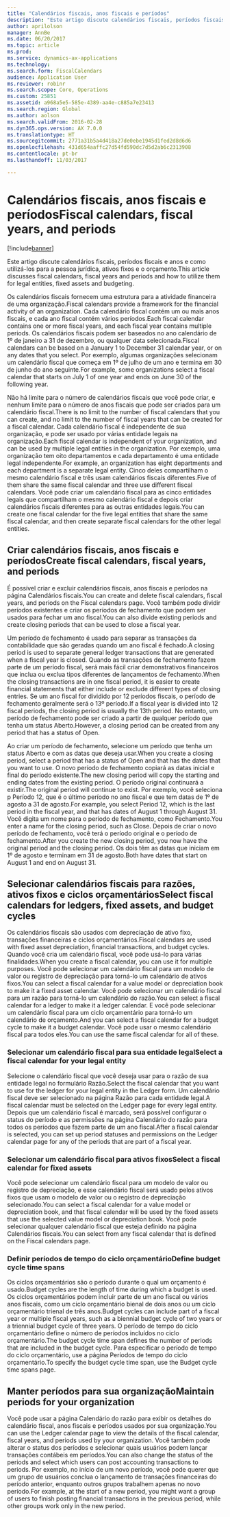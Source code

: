 ```yaml
---
title: "Calendários fiscais, anos fiscais e períodos"
description: "Este artigo discute calendários fiscais, períodos fiscais e anos e como utilizá-los para a pessoa jurídica, ativos fixos e o orçamento."
author: aprilolson
manager: AnnBe
ms.date: 06/20/2017
ms.topic: article
ms.prod: 
ms.service: dynamics-ax-applications
ms.technology: 
ms.search.form: FiscalCalendars
audience: Application User
ms.reviewer: robinr
ms.search.scope: Core, Operations
ms.custom: 25851
ms.assetid: a968a5e5-585e-4389-aa4e-c885a7e23413
ms.search.region: Global
ms.author: aolson
ms.search.validFrom: 2016-02-28
ms.dyn365.ops.version: AX 7.0.0
ms.translationtype: HT
ms.sourcegitcommit: 2771a31b5a4d418a27de0ebe1945d1fed2d8d6d6
ms.openlocfilehash: 431d654aaffc27d54fd590dc7d5d2ab6c2313908
ms.contentlocale: pt-br
ms.lasthandoff: 11/03/2017

---
```


# <a name="fiscal-calendars-fiscal-years-and-periods"></a><span data-ttu-id="35060-103">Calendários fiscais, anos fiscais e períodos</span><span class="sxs-lookup"><span data-stu-id="35060-103">Fiscal calendars, fiscal years, and periods</span></span>

[!include[banner](../includes/banner.md)]


<span data-ttu-id="35060-104">Este artigo discute calendários fiscais, períodos fiscais e anos e como utilizá-los para a pessoa jurídica, ativos fixos e o orçamento.</span><span class="sxs-lookup"><span data-stu-id="35060-104">This article discusses fiscal calendars, fiscal years and periods and how to utilize them for legal entities, fixed assets and budgeting.</span></span>

<span data-ttu-id="35060-105">Os calendários fiscais fornecem uma estrutura para a atividade financeira de uma organização.</span><span class="sxs-lookup"><span data-stu-id="35060-105">Fiscal calendars provide a framework for the financial activity of an organization.</span></span> <span data-ttu-id="35060-106">Cada calendário fiscal contém um ou mais anos fiscais, e cada ano fiscal contém vários períodos.</span><span class="sxs-lookup"><span data-stu-id="35060-106">Each fiscal calendar contains one or more fiscal years, and each fiscal year contains multiple periods.</span></span> <span data-ttu-id="35060-107">Os calendários fiscais podem ser baseados no ano calendário de 1º de janeiro a 31 de dezembro, ou qualquer data selecionada.</span><span class="sxs-lookup"><span data-stu-id="35060-107">Fiscal calendars can be based on a January 1 to December 31 calendar year, or on any dates that you select.</span></span> <span data-ttu-id="35060-108">Por exemplo, algumas organizações selecionam um calendário fiscal que começa em 1º de julho de um ano e termina em 30 de junho do ano seguinte.</span><span class="sxs-lookup"><span data-stu-id="35060-108">For example, some organizations select a fiscal calendar that starts on July 1 of one year and ends on June 30 of the following year.</span></span> 

<span data-ttu-id="35060-109">Não há limite para o número de calendários fiscais que você pode criar, e nenhum limite para o número de anos fiscais que pode ser criados para um calendário fiscal.</span><span class="sxs-lookup"><span data-stu-id="35060-109">There is no limit to the number of fiscal calendars that you can create, and no limit to the number of fiscal years that can be created for a fiscal calendar.</span></span> <span data-ttu-id="35060-110">Cada calendário fiscal é independente de sua organização, e pode ser usado por várias entidade legais na organização.</span><span class="sxs-lookup"><span data-stu-id="35060-110">Each fiscal calendar is independent of your organization, and can be used by multiple legal entities in the organization.</span></span> <span data-ttu-id="35060-111">Por exemplo, uma organização tem oito departamentos e cada departamento é uma entidade legal independente.</span><span class="sxs-lookup"><span data-stu-id="35060-111">For example, an organization has eight departments and each department is a separate legal entity.</span></span> <span data-ttu-id="35060-112">Cinco deles compartilham o mesmo calendário fiscal e três usam calendários fiscais diferentes.</span><span class="sxs-lookup"><span data-stu-id="35060-112">Five of them share the same fiscal calendar and three use different fiscal calendars.</span></span> <span data-ttu-id="35060-113">Você pode criar um calendário fiscal para as cinco entidades legais que compartilham o mesmo calendário fiscal e depois criar calendários fiscais diferentes para as outras entidades legais.</span><span class="sxs-lookup"><span data-stu-id="35060-113">You can create one fiscal calendar for the five legal entities that share the same fiscal calendar, and then create separate fiscal calendars for the other legal entities.</span></span>

## <a name="create-fiscal-calendars-fiscal-years-and-periods"></a><span data-ttu-id="35060-114">Criar calendários fiscais, anos fiscais e períodos</span><span class="sxs-lookup"><span data-stu-id="35060-114">Create fiscal calendars, fiscal years, and periods</span></span>
<span data-ttu-id="35060-115">É possível criar e excluir calendários fiscais, anos fiscais e períodos na página Calendários fiscais.</span><span class="sxs-lookup"><span data-stu-id="35060-115">You can create and delete fiscal calendars, fiscal years, and periods on the Fiscal calendars page.</span></span> <span data-ttu-id="35060-116">Você também pode dividir períodos existentes e criar os períodos de fechamento que podem ser usados para fechar um ano fiscal.</span><span class="sxs-lookup"><span data-stu-id="35060-116">You can also divide existing periods and create closing periods that can be used to close a fiscal year.</span></span> 

<span data-ttu-id="35060-117">Um período de fechamento é usado para separar as transações da contabilidade que são geradas quando um ano fiscal é fechado.</span><span class="sxs-lookup"><span data-stu-id="35060-117">A closing period is used to separate general ledger transactions that are generated when a fiscal year is closed.</span></span> <span data-ttu-id="35060-118">Quando as transações de fechamento fazem parte de um período fiscal, será mais fácil criar demonstrativos financeiros que inclua ou exclua tipos diferentes de lançamentos de fechamento.</span><span class="sxs-lookup"><span data-stu-id="35060-118">When the closing transactions are in one fiscal period, it is easier to create financial statements that either include or exclude different types of closing entries.</span></span> <span data-ttu-id="35060-119">Se um ano fiscal for dividido por 12 períodos fiscais, o período de fechamento geralmente será o 13º período.</span><span class="sxs-lookup"><span data-stu-id="35060-119">If a fiscal year is divided into 12 fiscal periods, the closing period is usually the 13th period.</span></span> <span data-ttu-id="35060-120">No entanto, um período de fechamento pode ser criado a partir de qualquer período que tenha um status Aberto.</span><span class="sxs-lookup"><span data-stu-id="35060-120">However, a closing period can be created from any period that has a status of Open.</span></span> 

<span data-ttu-id="35060-121">Ao criar um período de fechamento, selecione um período que tenha um status Aberto e com as datas que deseja usar.</span><span class="sxs-lookup"><span data-stu-id="35060-121">When you create a closing period, select a period that has a status of Open and that has the dates that you want to use.</span></span> <span data-ttu-id="35060-122">O novo período de fechamento copiará as datas inicial e final do período existente.</span><span class="sxs-lookup"><span data-stu-id="35060-122">The new closing period will copy the starting and ending dates from the existing period.</span></span> <span data-ttu-id="35060-123">O período original continuará a existir.</span><span class="sxs-lookup"><span data-stu-id="35060-123">The original period will continue to exist.</span></span> <span data-ttu-id="35060-124">Por exemplo, você seleciona p Período 12, que é o último período no ano fiscal e que tem datas de 1º de agosto a 31 de agosto.</span><span class="sxs-lookup"><span data-stu-id="35060-124">For example, you select Period 12, which is the last period in the fiscal year, and that has dates of August 1 through August 31.</span></span> <span data-ttu-id="35060-125">Você digita um nome para o período de fechamento, como Fechamento.</span><span class="sxs-lookup"><span data-stu-id="35060-125">You enter a name for the closing period, such as Close.</span></span> <span data-ttu-id="35060-126">Depois de criar o novo período de fechamento, você terá o período original e o período de fechamento.</span><span class="sxs-lookup"><span data-stu-id="35060-126">After you create the new closing period, you now have the original period and the closing period.</span></span> <span data-ttu-id="35060-127">Os dois têm as datas que iniciam em 1º de agosto e terminam em 31 de agosto.</span><span class="sxs-lookup"><span data-stu-id="35060-127">Both have dates that start on August 1 and end on August 31.</span></span>

## <a name="select-fiscal-calendars-for-ledgers-fixed-assets-and-budget-cycles"></a><span data-ttu-id="35060-128">Selecionar calendários fiscais para razões, ativos fixos e ciclos orçamentários</span><span class="sxs-lookup"><span data-stu-id="35060-128">Select fiscal calendars for ledgers, fixed assets, and budget cycles</span></span>
<span data-ttu-id="35060-129">Os calendários fiscais são usados com depreciação de ativo fixo, transações financeiras e ciclos orçamentários.</span><span class="sxs-lookup"><span data-stu-id="35060-129">Fiscal calendars are used with fixed asset depreciation, financial transactions, and budget cycles.</span></span> <span data-ttu-id="35060-130">Quando você cria um calendário fiscal, você pode usá-lo para várias finalidades.</span><span class="sxs-lookup"><span data-stu-id="35060-130">When you create a fiscal calendar, you can use it for multiple purposes.</span></span> <span data-ttu-id="35060-131">Você pode selecionar um calendário fiscal para um modelo de valor ou registro de depreciação para torná-lo um calendário de ativos fixos.</span><span class="sxs-lookup"><span data-stu-id="35060-131">You can select a fiscal calendar for a value model or depreciation book to make it a fixed asset calendar.</span></span> <span data-ttu-id="35060-132">Você pode selecionar um calendário fiscal para um razão para torná-lo um calendário do razão.</span><span class="sxs-lookup"><span data-stu-id="35060-132">You can select a fiscal calendar for a ledger to make it a ledger calendar.</span></span> <span data-ttu-id="35060-133">E você pode selecionar um calendário fiscal para um ciclo orçamentário para torná-lo um calendário de orçamento.</span><span class="sxs-lookup"><span data-stu-id="35060-133">And you can select a fiscal calendar for a budget cycle to make it a budget calendar.</span></span> <span data-ttu-id="35060-134">Você pode usar o mesmo calendário fiscal para todos eles.</span><span class="sxs-lookup"><span data-stu-id="35060-134">You can use the same fiscal calendar for all of these.</span></span>

### <a name="select-a-fiscal-calendar-for-your-legal-entity"></a><span data-ttu-id="35060-135">Selecionar um calendário fiscal para sua entidade legal</span><span class="sxs-lookup"><span data-stu-id="35060-135">Select a fiscal calendar for your legal entity</span></span>

<span data-ttu-id="35060-136">Selecione o calendário fiscal que você deseja usar para o razão de sua entidade legal no formulário Razão.</span><span class="sxs-lookup"><span data-stu-id="35060-136">Select the fiscal calendar that you want to use for the ledger for your legal entity in the Ledger form.</span></span> <span data-ttu-id="35060-137">Um calendário fiscal deve ser selecionado na página Razão para cada entidade legal.</span><span class="sxs-lookup"><span data-stu-id="35060-137">A fiscal calendar must be selected on the Ledger page for every legal entity.</span></span> <span data-ttu-id="35060-138">Depois que um calendário fiscal é marcado, será possível configurar o status do período e as permissões na página Calendário do razão para todos os períodos que fazem parte de um ano fiscal.</span><span class="sxs-lookup"><span data-stu-id="35060-138">After a fiscal calendar is selected, you can set up period statuses and permissions on the Ledger calendar page for any of the periods that are part of a fiscal year.</span></span>

### <a name="select-a-fiscal-calendar-for-fixed-assets"></a><span data-ttu-id="35060-139">Selecionar um calendário fiscal para ativos fixos</span><span class="sxs-lookup"><span data-stu-id="35060-139">Select a fiscal calendar for fixed assets</span></span>

<span data-ttu-id="35060-140">Você pode selecionar um calendário fiscal para um modelo de valor ou registro de depreciação, e esse calendário fiscal será usado pelos ativos fixos que usam o modelo de valor ou o registro de depreciação selecionado.</span><span class="sxs-lookup"><span data-stu-id="35060-140">You can select a fiscal calendar for a value model or depreciation book, and that fiscal calendar will be used by the fixed assets that use the selected value model or depreciation book.</span></span> <span data-ttu-id="35060-141">Você pode selecionar qualquer calendário fiscal que esteja definido na página Calendários fiscais.</span><span class="sxs-lookup"><span data-stu-id="35060-141">You can select from any fiscal calendar that is defined on the Fiscal calendars page.</span></span>

### <a name="define-budget-cycle-time-spans"></a><span data-ttu-id="35060-142">Definir períodos de tempo do ciclo orçamentário</span><span class="sxs-lookup"><span data-stu-id="35060-142">Define budget cycle time spans</span></span>

<span data-ttu-id="35060-143">Os ciclos orçamentários são o período durante o qual um orçamento é usado.</span><span class="sxs-lookup"><span data-stu-id="35060-143">Budget cycles are the length of time during which a budget is used.</span></span> <span data-ttu-id="35060-144">Os ciclos orçamentários podem incluir parte de um ano fiscal ou vários anos fiscais, como um ciclo orçamentário bienal de dois anos ou um ciclo orçamentário trienal de três anos.</span><span class="sxs-lookup"><span data-stu-id="35060-144">Budget cycles can include part of a fiscal year or multiple fiscal years, such as a biennial budget cycle of two years or a triennial budget cycle of three years.</span></span> <span data-ttu-id="35060-145">O período de tempo do ciclo orçamentário define o número de períodos incluídos no ciclo orçamentário.</span><span class="sxs-lookup"><span data-stu-id="35060-145">The budget cycle time span defines the number of periods that are included in the budget cycle.</span></span> <span data-ttu-id="35060-146">Para especificar o período de tempo do ciclo orçamentário, use a página Períodos de tempo do ciclo orçamentário.</span><span class="sxs-lookup"><span data-stu-id="35060-146">To specify the budget cycle time span, use the Budget cycle time spans page.</span></span>

## <a name="maintain-periods-for-your-organization"></a><span data-ttu-id="35060-147">Manter períodos para sua organização</span><span class="sxs-lookup"><span data-stu-id="35060-147">Maintain periods for your organization</span></span>
<span data-ttu-id="35060-148">Você pode usar a página Calendário do razão para exibir os detalhes do calendário fiscal, anos fiscais e períodos usados por sua organização.</span><span class="sxs-lookup"><span data-stu-id="35060-148">You can use the Ledger calendar page to view the details of the fiscal calendar, fiscal years, and periods used by your organization.</span></span> <span data-ttu-id="35060-149">Você também pode alterar o status dos períodos e selecionar quais usuários podem lançar transações contábeis em períodos.</span><span class="sxs-lookup"><span data-stu-id="35060-149">You can also change the status of the periods and select which users can post accounting transactions to periods.</span></span> <span data-ttu-id="35060-150">Por exemplo, no início de um novo período, você pode querer que um grupo de usuários conclua o lançamento de transações financeiras do período anterior, enquanto outros grupos trabalhem apenas no novo período.</span><span class="sxs-lookup"><span data-stu-id="35060-150">For example, at the start of a new period, you might want a group of users to finish posting financial transactions in the previous period, while other groups work only in the new period.</span></span>






